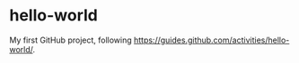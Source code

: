 # hello-world
My first GitHub project, following https://guides.github.com/activities/hello-world/.
